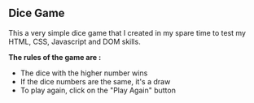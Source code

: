 <h2> Dice Game </h2>

<p>This a very simple dice game that I created in my spare time to test my HTML, CSS, Javascript and DOM skills.</p>

<strong>The rules of the game are :</strong>
<br>
- The dice with the higher number wins
- If the dice numbers are the same, it's a draw
- To play again, click on the "Play Again" button
